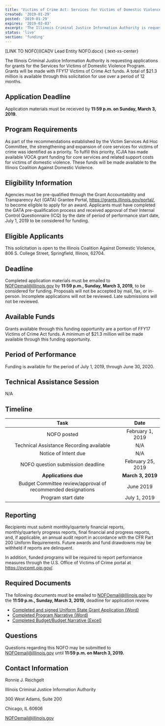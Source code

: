 ```yaml
---
title: 'Victims of Crime Act: Services for Victims of Domestic Violence Program'
created: '2019-01-29'
posted: '2019-01-29'
expires: '2019-03-03'
excerpt: 'The Illinois Criminal Justice Information Authority is requesting applications for grants for the Services for Victims of Domestic Violence Program. Grants will be made with FFY17 Victims of Crime Act funds. A total of $21.3 million is available through this solicitation for use over a period of 12 months. '
status: 'live'
section: 'funding'
---
```



[LINK TO NOFO](ICADV Lead Entity NOFO.docx) {.text-xs-center}

The Illinois Criminal Justice Information Authority is requesting applications for grants for the Services for Victims of Domestic Violence Program. Grants will be made with FFY17 Victims of Crime Act funds. A total of $21.3 million is available through this solicitation for use over a period of 12 months. 

## Application Deadline

Application materials must be received by **11:59 p.m. on Sunday, March 3, 2019.** 

## Program Requirements

As part of the recommendations established by the Victim Services Ad Hoc Committee, the strengthening and expansion of core services for victims of crime was identified as a priority. To fulfill this priority, ICJIA has made available VOCA grant funding for core services and related support costs for victims of domestic violence. These funds will be made available to the Illinois Coalition Against Domestic Violence. 

## Eligibility Information

Agencies must be pre-qualified through the Grant Accountability and Transparency Act (GATA) Grantee Portal, https://grants.illinois.gov/portal/, to become eligible to apply for an award.  Applicants must have completed the GATA pre-qualification process and received approval of their Internal Control Questionnaire (ICQ) by the date of period of performance start date, July 1, 2019 to be considered for funding. 

## Eligible Applicants
This solicitation is open to the Illinois Coalition Against Domestic Violence, 806 S. College Street, Springfield, Illinois, 62704.

## Deadline

Completed application materials must be emailed to NOFOemail@Illinois.gov by **11:59 p.m., Sunday, March 3, 2019,** to be considered for funding. Proposals will not be accepted by mail, fax, or in-person. Incomplete applications will not be reviewed. Late submissions will not be reviewed.

## Available Funds

Grants available through this funding opportunity are a portion of FFY17 Victims of Crime Act funds. A minimum of $21.3 million will be made available through this funding opportunity.  

## Period of Performance

Funding is available for the period of July 1, 2019, through June 30, 2020. 

## Technical Assistance Session
N/A

## Timeline

|                             Task                             |       Date        |
| :----------------------------------------------------------: | :---------------: |
|                         NOFO posted                          | February 1, 2019  |
|           Technical Assistance Recording available           |        N/A        |
|                     Notice of Intent due                     |        N/A        |
|              NOFO question submission deadline               | February 25, 2019 |
|                     **Applications due**                     | **March 3, 2019** |
| Budget Committee review/approval of recommended designations |     June 2019     |
|                      Program start date                      |   July 1, 2019    |

## Reporting

Recipients must submit monthly/quarterly financial reports, monthly/quarterly progress reports, final financial and progress reports, and, if applicable, an annual audit report in accordance with the CFR Part 200 Uniform Requirements. Future awards and fund drawdowns may be withheld if reports are delinquent.

In addition, funded programs will be required to report performance measures through the U.S. Office of Victims of Crime portal at https://ovcpmt.ojp.gov/.

## Required Documents

The following documents must be emailed to NOFOemail@Illinois.gov by the **11:59 p.m., Sunday, March 3, 2019,** deadline for application review. 

* [Completed and signed Uniform State Grant Application (Word)](ICADVapplication.pdf) 
* [Completed Program Narrative (Word)](ICADVprogramnarrative.docx)
* [Completed Budget/Budget Narrative (Excel)](ICADVbudget.xls.xlsx)

## Questions

Questions regarding this NOFO may be submitted to NOFOemail@Illinois.gov until **11:59 p.m. on March 3, 2019.**  

## Contact Information
Ronnie J. Reichgelt

Illinois Criminal Justice Information Authority

300 West Adams, Suite 200

Chicago, IL 60606

NOFOemail@illinois.gov
